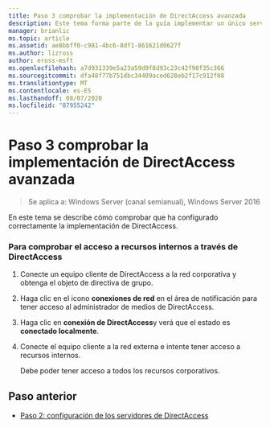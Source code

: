 ```yaml
---
title: Paso 3 comprobar la implementación de DirectAccess avanzada
description: Este tema forma parte de la guía implementar un único servidor de DirectAccess con configuración avanzada para Windows Server 2016
manager: brianlic
ms.topic: article
ms.assetid: ae8bbff0-c981-4bc6-8df1-861621d0627f
ms.author: lizross
author: eross-msft
ms.openlocfilehash: a7d931339e5a23a59d9f8d93c23c42f98f35c366
ms.sourcegitcommit: dfa48f77b751dbc34409aced628eb2f17c912f08
ms.translationtype: MT
ms.contentlocale: es-ES
ms.lasthandoff: 08/07/2020
ms.locfileid: "87955242"
---
```

# <a name="step-3-verify-the-advanced-directaccess-deployment"></a>Paso 3 comprobar la implementación de DirectAccess avanzada

>Se aplica a: Windows Server (canal semianual), Windows Server 2016

En este tema se describe cómo comprobar que ha configurado correctamente la implementación de DirectAccess.

### <a name="to-verify-access-to-internal-resources-through-directaccess"></a>Para comprobar el acceso a recursos internos a través de DirectAccess

1.  Conecte un equipo cliente de DirectAccess a la red corporativa y obtenga el objeto de directiva de grupo.

2.  Haga clic en el icono **conexiones de red** en el área de notificación para tener acceso al administrador de medios de DirectAccess.

3.  Haga clic en **conexión de DirectAccess**y verá que el estado es **conectado localmente**.

4.  Conecte el equipo cliente a la red externa e intente tener acceso a recursos internos.

    Debe poder tener acceso a todos los recursos corporativos.

## <a name="previous-step"></a><a name="BKMK_Links"></a>Paso anterior

-   [Paso 2: configuración de los servidores de DirectAccess](Step-2-Configuring-DirectAccess-Servers.md)



